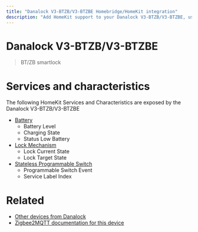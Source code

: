 ```yaml
---
title: "Danalock V3-BTZB/V3-BTZBE Homebridge/HomeKit integration"
description: "Add HomeKit support to your Danalock V3-BTZB/V3-BTZBE, using Homebridge, Zigbee2MQTT and homebridge-z2m."
---
```

<!---
This file has been GENERATED using src/docgen/docgen.ts
DO NOT EDIT THIS FILE MANUALLY!
-->
# Danalock V3-BTZB/V3-BTZBE
> BT/ZB smartlock


# Services and characteristics
The following HomeKit Services and Characteristics are exposed by
the Danalock V3-BTZB/V3-BTZBE

* [Battery](../../battery.md)
  * Battery Level
  * Charging State
  * Status Low Battery
* [Lock Mechanism](../../lock.md)
  * Lock Current State
  * Lock Target State
* [Stateless Programmable Switch](../../action.md)
  * Programmable Switch Event
  * Service Label Index


# Related
* [Other devices from Danalock](../index.md#danalock)
* [Zigbee2MQTT documentation for this device](https://www.zigbee2mqtt.io/devices/V3-BTZB_V3-BTZBE.html)
